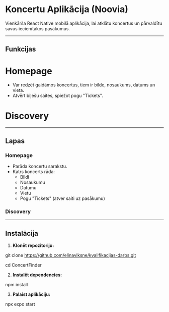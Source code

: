 # Koncertu Aplikācija (Noovia)

Vienkārša React Native mobilā aplikācija, lai atklātu koncertus un pārvaldītu savus iecienītākos pasākumus. 

---

## Funkcijas
# Homepage
- Var redzēt gaidāmos koncertus, tiem ir bilde, nosaukums, datums un vieta.
- Atvērt biļešu saites, spiežot pogu "Tickets".

# Discovery

---

## Lapas

### Homepage
- Parāda koncertu sarakstu.
- Katrs koncerts rāda:
  - Bildi
  - Nosaukumu
  - Datumu
  - Vietu
  - Pogu "Tickets" (atver saiti uz pasākumu)

### Discovery

---

## Instalācija

1. **Klonēt repozitoriju:**

git clone <https://github.com/elinaviksne/kvalifikacijas-darbs.git>

cd ConcertFinder

2. **Instalēt dependencies:**

npm install

3. **Palaist aplikāciju:**

npx expo start
